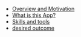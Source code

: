 * [Overview and Motivation](overviewmotivation.md)
* [What is this App?](/RMIT/description)
* [Skills and tools](/RMIT/skillsandtools)
* [desired outcome](/RMIT/outcome)
